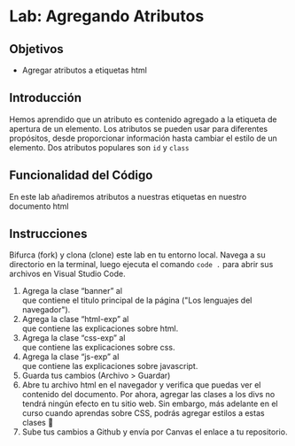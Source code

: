 # Lab: Agregando Atributos

## Objetivos
- Agregar atributos a etiquetas html 

## Introducción 
Hemos aprendido que un atributo es contenido agregado a la etiqueta de apertura de un elemento. Los atributos se pueden usar para diferentes propósitos, desde proporcionar información hasta cambiar el estilo de un elemento. Dos atributos populares son `id` y `class`

## Funcionalidad del Código
En este lab añadiremos atributos a nuestras etiquetas en nuestro documento html

## Instrucciones
Bifurca (fork) y clona (clone) este lab en tu entorno local. Navega a su directorio en la terminal, luego ejecuta el comando `code .` para abrir sus archivos en Visual Studio Code. 

1. Agrega la clase “banner” al <div> que contiene el titulo principal de la página ("Los lenguajes del navegador").
2. Agrega la clase “html-exp” al <div> que contiene las explicaciones sobre html.
3. Agrega la clase “css-exp” al <div> que contiene las explicaciones sobre css.
4. Agrega la clase “js-exp” al <div> que contiene las explicaciones sobre javascript.
5. Guarda tus cambios (Archivo > Guardar)
6. Abre tu archivo html en el navegador y verifica que puedas ver el contenido del documento. Por ahora, agregar las clases a los divs no tendrá ningún efecto en tu sitio web. Sin embargo, más adelante en el curso cuando aprendas sobre CSS, podrás agregar estilos a estas clases 🎨 
7. Sube tus cambios a Github y envía por Canvas el enlace a tu repositorio.

